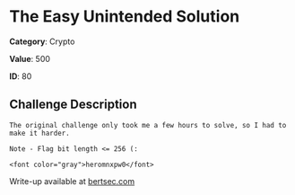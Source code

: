 # The Easy Unintended Solution
**Category**: Crypto

**Value**: 500

**ID**: 80

## Challenge Description
```
The original challenge only took me a few hours to solve, so I had to make it harder.

Note - Flag bit length <= 256 (:

<font color="gray">heromnxpw0</font>
```

Write-up available at [bertsec.com](https://bertsec.com)

